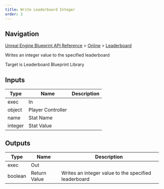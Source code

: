```yaml
---
title: Write Leaderboard Integer
order: 3
---
```

## Navigation

[Unreal Engine Blueprint API Reference](https://dev.epicgames.com/documentation/en-us/unreal-engine/BlueprintAPI) > [Online](https://dev.epicgames.com/documentation/en-us/unreal-engine/BlueprintAPI/Online) > [Leaderboard](https://dev.epicgames.com/documentation/en-us/unreal-engine/BlueprintAPI/Online/Leaderboard)

Writes an integer value to the specified leaderboard

Target is Leaderboard Blueprint Library

## Inputs

| Type | Name | Description |
| --- | --- | --- |
| exec | In |  |
| object | Player Controller |  |
| name | Stat Name |  |
| integer | Stat Value |  |

## Outputs

| Type | Name | Description |
| --- | --- | --- |
| exec | Out |  |
| boolean | Return Value | Writes an integer value to the specified leaderboard |
